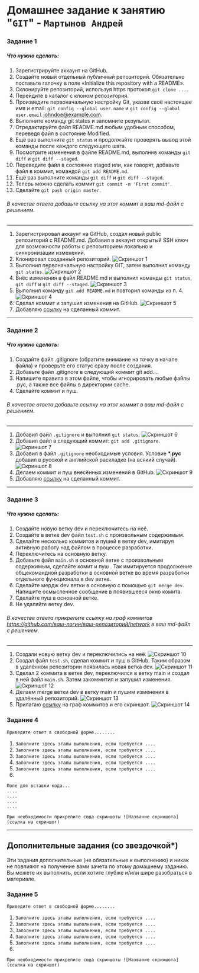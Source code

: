 # Домашнее задание к занятию "`GIT`" - `Мартынов Андрей`
### Задание 1
##### Что нужно сделать:
1. Зарегистрируйте аккаунт на GitHub.
2. Создайте новый отдельный публичный репозиторий. Обязательно поставьте галочку в поле «Initialize this repository with a README».
3. Склонируйте репозиторий, используя https протокол `git clone ....`
4. Перейдите в каталог с клоном репозитория.
5. Произведите первоначальную настройку Git, указав своё настоящее имя и email: `git config --global user.name` и `git config --global user.email` johndoe@example.com.
6. Выполните команду git status и запомните результат.
7. Отредактируйте файл README.md любым удобным способом, переведя файл в состояние Modified.
8. Ещё раз выполните `git status` и продолжайте проверять вывод этой команды после каждого следующего шага.
9. Посмотрите изменения в файле README.md, выполнив команды `git diff` и `git diff --staged`.
10. Переведите файл в состояние staged или, как говорят, добавьте файл в коммит, командой `git add README.md`.
11. Ещё раз выполните команды `git diff` и `git diff --staged`.
12. Теперь можно сделать коммит `git commit -m 'First commit'`.
13. Сделайте `git push origin master`.

###### В качестве ответа добавьте ссылку на этот коммит в ваш md-файл с решением.
---
1. Зарегистрировал аккаунт на GitHub, создал новый public репозиторий с README.md. Добавил в аккаунт открытый SSH ключ для возможности работы с репозиторием локально и синхронизации изменений.
2. Клонировал созданный репозиторий.  ![Скриншот 1](https://github.com/cold-blood-man/ntlg-git-homework/blob/main/pics/screen01.png)
3. Выполнил первоначальную настройку GIT, затем выполнил команду `git status`.  ![Скриншот 2](https://github.com/cold-blood-man/ntlg-git-homework/blob/main/pics/screen02.png)
4. Внёс изменения в файл README.md и выполнил команды `git status`, `git diff` и `git diff --staged`.  ![Скриншот 3](https://github.com/cold-blood-man/ntlg-git-homework/blob/main/pics/screen03.png)
5. Выполнил команду `git add README.md` и повторил команды из п. 4.  ![Скриншот 4](https://github.com/cold-blood-man/ntlg-git-homework/blob/main/pics/screen04.png)
6. Сделал коммит и запушил изменения на GitHub.  ![Скриншот 5](https://github.com/cold-blood-man/ntlg-git-homework/blob/main/pics/screen05.png)
7. Добавляю [ссылку](https://github.com/cold-blood-man/ntlg-git-hw1/commit/d583cb82c946e1b511cda951c1e33aa7712d7b00) на сделанный коммит.

---

### Задание 2
##### Что нужно сделать:

1. Создайте файл .gitignore (обратите внимание на точку в начале файла) и проверьте его статус сразу после создания.
2. Добавьте файл .gitignore в следующий коммит git add....
3. Напишите правила в этом файле, чтобы игнорировать любые файлы .pyc, а также все файлы в директории cache.
4. Сделайте коммит и пуш.

###### В качестве ответа добавьте ссылку на этот коммит в ваш md-файл с решением.
---
1. Добавил файл `.gitignore` и выполнил `git status`.  ![Скриншот 6](https://github.com/cold-blood-man/ntlg-git-homework/blob/main/pics/screen06.png)
2. Добавил файл в следующий коммит: `git add .gitignore`.  ![Скриншот 7](https://github.com/cold-blood-man/ntlg-git-homework/blob/main/pics/screen07.png)
3. Добавил в файл `.gitignore` необходимые условия. Условие __*.рус__ добавил в русской и английской раскладке (на всякий случай).  ![Скриншот 8](https://github.com/cold-blood-man/ntlg-git-homework/blob/main/pics/screen08.png)
4. Делаем коммит и пуш внесённых изменений в GitHub.  ![Скриншот 9](https://github.com/cold-blood-man/ntlg-git-homework/blob/main/pics/screen09.png)
5. Добавляю [ссылку](https://github.com/cold-blood-man/ntlg-git-hw1/commit/b8c5b301941633f49d79342b450f0f85256c309e) на сделанный коммит.

---

### Задание 3
##### Что нужно сделать:

1. Создайте новую ветку dev и переключитесь на неё.
2. Создайте в ветке dev файл `test.sh` с произвольным содержимым.
3. Сделайте несколько коммитов и пушей в ветку dev, имитируя активную работу над файлом в процессе разработки.
4. Переключитесь на основную ветку.
5. Добавьте файл `main.sh` в основной ветке с произвольным содержимым, сделайте комит и пуш . Так имитируется продолжение общекомандной разработки в основной ветке во время разработки отдельного функционала в dev ветке.
6. Сделайте мердж dev ветки в основную с помощью `git merge dev`. Напишите осмысленное сообщение в появившееся окно комита.
7. Сделайте пуш в основной ветке.
8. Не удаляйте ветку dev.

###### В качестве ответа прикрепите ссылку на граф коммитов https://github.com/ваш-логин/ваш-репозиторий/network в ваш md-файл с решением.
---
1. Создали новую ветку dev и переключились на неё.  ![Скриншот 10](https://github.com/cold-blood-man/ntlg-git-homework/blob/main/pics/screen10.png)
2. Создал файл `test.sh`, сделал коммит и пуш в GitHub. Таким образом в удалённом репозитории появилась новая ветка dev.  ![Скриншот 11](https://github.com/cold-blood-man/ntlg-git-homework/blob/main/pics/screen11.png)
3. Сделал 2 коммита в ветке dev, переключился в ветку main и создал в ней файл `main.sh`. Затем закоммитил и запушил изменения.  ![Скриншот 12](https://github.com/cold-blood-man/ntlg-git-homework/blob/main/pics/screen12.png)
4. Делаем merge ветки dev в ветку main и пушим изменения в удалённый репозиторий.  ![Скриншот 13](https://github.com/cold-blood-man/ntlg-git-homework/blob/main/pics/screen13.png)
5. Прилагаю [ссылку](https://github.com/cold-blood-man/ntlg-git-hw1/network) на граф коммитов и его скриншот.  ![Скриншот 14](https://github.com/cold-blood-man/ntlg-git-homework/blob/main/pics/screen14.png)

### Задание 4

`Приведите ответ в свободной форме........`

1. `Заполните здесь этапы выполнения, если требуется ....`
2. `Заполните здесь этапы выполнения, если требуется ....`
3. `Заполните здесь этапы выполнения, если требуется ....`
4. `Заполните здесь этапы выполнения, если требуется ....`
5. `Заполните здесь этапы выполнения, если требуется ....`
6. 

```
Поле для вставки кода...
....
....
....
....
```

`При необходимости прикрепитe сюда скриншоты
![Название скриншота](ссылка на скриншот)`

---
## Дополнительные задания (со звездочкой*)

Эти задания дополнительные (не обязательные к выполнению) и никак не повлияют на получение вами зачета по этому домашнему заданию. Вы можете их выполнить, если хотите глубже и/или шире разобраться в материале.

### Задание 5

`Приведите ответ в свободной форме........`

1. `Заполните здесь этапы выполнения, если требуется ....`
2. `Заполните здесь этапы выполнения, если требуется ....`
3. `Заполните здесь этапы выполнения, если требуется ....`
4. `Заполните здесь этапы выполнения, если требуется ....`
5. `Заполните здесь этапы выполнения, если требуется ....`
6. 

`При необходимости прикрепитe сюда скриншоты
![Название скриншота](ссылка на скриншот)`
